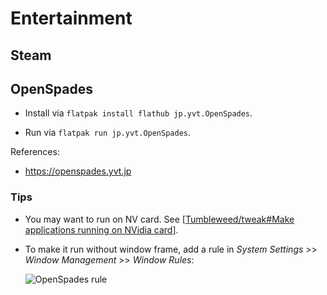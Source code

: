# Entertainment

## Steam

## OpenSpades

- Install via `flatpak install flathub jp.yvt.OpenSpades`.

- Run via `flatpak run jp.yvt.OpenSpades`.

References:

- https://openspades.yvt.jp

### Tips

- You may want to run on NV card. See [[Tumbleweed/tweak#Make applications running on NVidia card]].
- To make it run without window frame, add a rule in *System Settings* >> *Window Management* >> *Window Rules*:

  ![OpenSpades rule](todo)

[//begin]: # "Autogenerated link references for markdown compatibility"
[Tumbleweed/tweak#Make applications running on NVidia card]: ../openSUSE/Tumbleweed/tweak.md "openSUSE Tumbleweed Tweak"
[//end]: # "Autogenerated link references"
